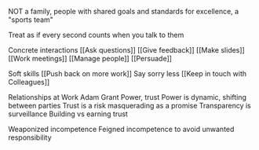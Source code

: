 NOT a family, people with shared goals and standards for excellence, a "sports team"

Treat as if every second counts when you talk to them

Concrete interactions
[[Ask questions]]
[[Give feedback]]
[[Make slides]]
[[Work meetings]]
[[Manage people]]
[[Persuade]]

Soft skills
[[Push back on more work]]
Say sorry less
[[Keep in touch with Colleagues]]

Relationships at Work Adam Grant
Power, trust
Power is dynamic, shifting between parties
Trust is a risk masquerading as a promise
Transparency is surveillance
Building vs earning trust

Weaponized incompetence
Feigned incompetence to avoid unwanted responsibility